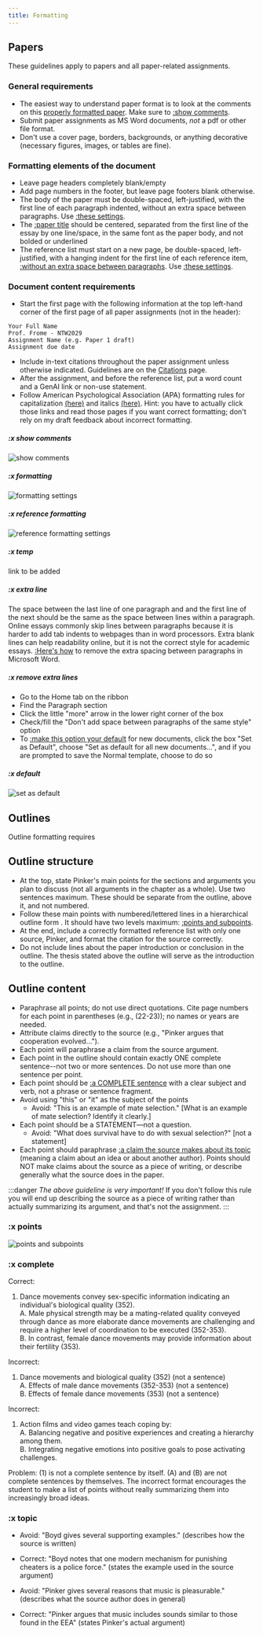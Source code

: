 ```yaml
---
title: Formatting
---
```


## Papers

These guidelines apply to papers and all paper-related assignments.

### General requirements

- The easiest way to understand paper format is to look at the comments on this  [properly formatted paper](/downloads/formattedpaper.docx). Make sure to [:show comments](#x-show-comments).
- Submit paper assignments as MS Word documents, _not_ a pdf or other file format.
- Don't use a cover page, borders, backgrounds, or anything decorative (necessary figures, images, or tables are fine).

### Formatting elements of the document

- Leave page headers completely blank/empty
- Add page numbers in the footer, but leave page footers blank otherwise.
- The body of the paper must be double-spaced, left-justified, with the first line of each paragraph indented,  without an extra space between paragraphs. Use [:these settings](#x-formatting).
- The [:paper title](#x-temp) should be centered, separated from the first line of the essay by one line/space, in the same font as the paper body, and not bolded or underlined
- The reference list must start on a new page, be double-spaced, left-justified, with a hanging indent for the first line of each reference item, [:without an extra space between paragraphs](#x-extra-line). Use [:these settings](#x-reference-formatting).

### Document content requirements

- Start the first page with the following information at the top left-hand corner of the first page of all paper assignments (not in the header):

```text
Your Full Name
Prof. Frome - NTW2029
Assignment Name (e.g. Paper 1 draft)
Assignment due date
```

- Include in-text citations throughout the paper assignment unless otherwise indicated. Guidelines are on the [Citations](../../resources/writing/citations) page.
- After the assignment, and before the reference list, put a word count and a GenAI link or non-use statement.
- Follow American Psychological Association (APA) formatting rules for capitalization [(here)](https://blog.apastyle.org/apastyle/2012/03/title-case-and-sentence-case-capitalization-in-apa-style.HTML) and italics [(here)](https://apastyle.apa.org/style-grammar-guidelines/italics-quotations/italics). Hint: you have to actually click those links and read those pages if you want correct formatting; don't rely on my draft feedback about incorrect formatting.

##### :x show comments

![show comments](/images/show-comments.jpg)

##### :x formatting

![formatting settings](/images/formatting-settings.jpg)

##### :x reference formatting

![reference formatting settings](/images/reference-formatting.jpg)

##### :x temp

link to be added

##### :x extra line

The space between the last line of one paragraph and and the first line of the next should be the same as the space between lines within a paragraph. Online essays commonly skip lines between paragraphs because it is harder to add tab indents to webpages than in word processors. Extra blank lines can help readability online, but it is not the correct style for academic essays. [:Here's how](#x-remove-extra-lines) to remove the extra spacing between paragraphs in Microsoft Word.

##### :x remove extra lines

- Go to the Home tab on the ribbon
- Find the Paragraph section
- Click the little "more" arrow in the lower right corner of the box
- Check/fill the "Don't add space between paragraphs of the same style" option
- To [:make this option your default](#x-default) for new documents, click the box "Set as Default", choose "Set as default for all new documents...", and if you are prompted to save the Normal template, choose to do so

##### :x default

![set as default](/images/set-as-default.jpg)

## Outlines

Outline formatting requires

## Outline structure

- At the top, state Pinker's main points for the sections and arguments you plan to discuss (not all arguments in the chapter as a whole). Use two sentences maximum. These should be separate from the outline, above it, and not numbered.
- Follow these main points with numbered/lettered lines in a hierarchical outline form <!-- provide clear image/example here -->. It should have two levels maximum: [:points and subpoints](#x-points).
- At the end, include a correctly formatted reference list with only one source, Pinker, and format the citation for the source correctly.
- Do not include lines about the paper introduction or conclusion in the outline. The thesis stated above the outline will serve as the introduction to the outline.

## Outline content

- Paraphrase all points; do not use direct quotations. Cite page numbers for each point in parentheses (e.g.,  (22-23)); no names or years are needed.
- Attribute claims directly to the source (e.g., "Pinker argues that cooperation evolved...").
- Each point will paraphrase a claim from the source argument.
- Each point in the outline should contain exactly ONE complete sentence--not two or more sentences. Do not use more than one sentence per point.
- Each point should be [:a COMPLETE sentence](#x-complete) with a clear subject and verb, not a phrase or sentence fragment.
- Avoid using "this" or "it" as the subject of the points
	- Avoid: "This is an example of mate selection." [What is an example of mate selection? Identify it clearly.]
- Each point should be a STATEMENT—not a question.
	- Avoid: "What does survival have to do with sexual selection?" [not a statement]
- Each point should paraphrase [:a claim the source makes about its topic](#x-topic) (meaning a claim about an idea or about another author). Points should NOT make claims about the source as a piece of writing, or describe generally what the source does in the paper.

:::danger
 _The above guideline is very important!_ If you don't follow this rule you will end up describing the source as a piece of writing rather than actually summarizing its argument, and that's not the assignment.
:::

### :x points

![points and subpoints](/images/outline-points.jpg)

### :x complete

Correct:

1. Dance movements convey sex-specific information indicating an individual's biological quality (352).
<br>	A. Male physical strength may be a mating-related quality conveyed through dance as more elaborate dance movements are challenging and require a higher level of coordination to be executed (352-353).
<br>	B. In contrast, female dance movements may provide information about their fertility (353).

Incorrect:

1. Dance movements and biological quality (352) (not a sentence)
<br>	A. Effects of male dance movements (352-353) (not a sentence)
<br>	B. Effects of female dance movements (353) (not a sentence)

Incorrect:

1. Action films and video games teach coping by:
<br>A. Balancing negative and positive experiences and creating a hierarchy among them.
<br>B. Integrating negative emotions into positive goals to pose activating challenges.

Problem: (1) is not a complete sentence by itself. (A) and (B) are not complete sentences by themselves. The incorrect format encourages the student to make a list of points without really summarizing them into increasingly broad ideas.

### :x topic

- Avoid: "Boyd gives several supporting examples." (describes how the source is written)
- Correct: "Boyd notes that one modern mechanism for punishing cheaters is a police force." (states the example used in the source argument)

- Avoid: "Pinker gives several reasons that music is pleasurable." (describes what the source author does in general)
- Correct: "Pinker argues that music includes sounds similar to those found in the EEA" (states Pinker's actual argument)


